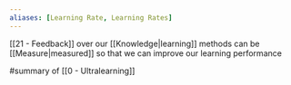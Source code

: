 ```yaml
---
aliases: [Learning Rate, Learning Rates]
---
```


[[21 - Feedback]] over our [[Knowledge|learning]] methods can be [[Measure|measured]] so that we can improve our learning performance

#summary of [[0 - Ultralearning]]
